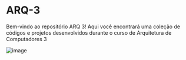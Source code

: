# ARQ-3
Bem-vindo ao repositório ARQ 3! Aqui você encontrará uma coleção de códigos e projetos desenvolvidos durante o curso de Arquitetura de Computadores 3

![image](https://github.com/user-attachments/assets/b5aa2b22-630e-4586-aaa3-ffdb223eab51)
